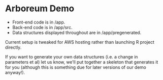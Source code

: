 # Arboreum Demo

- Front-end code is in /app.
- Back-end code is in /app/src.
- Data structures displayed throughout are in /app/pregenerated.

Current setup is tweaked for AWS hosting rather than launching R project directly.

If you want to generate your own data structures (i.e. a change in parameters et al) let us know, we'll put together a skeleton that generates it for you (although this is something due for later versions of our demo anyway!).

